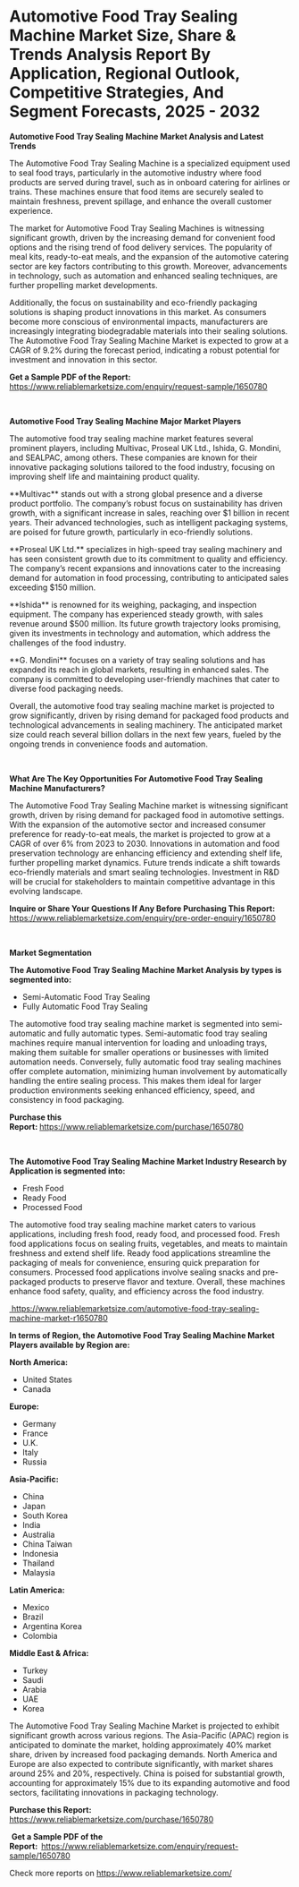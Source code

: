 <p><h1>Automotive Food Tray Sealing Machine Market Size, Share & Trends Analysis Report By Application, Regional Outlook, Competitive Strategies, And Segment Forecasts, 2025 - 2032</h1></p><p><strong>Automotive Food Tray Sealing Machine Market Analysis and Latest Trends</strong></p>
<p><p>The Automotive Food Tray Sealing Machine is a specialized equipment used to seal food trays, particularly in the automotive industry where food products are served during travel, such as in onboard catering for airlines or trains. These machines ensure that food items are securely sealed to maintain freshness, prevent spillage, and enhance the overall customer experience. </p><p>The market for Automotive Food Tray Sealing Machines is witnessing significant growth, driven by the increasing demand for convenient food options and the rising trend of food delivery services. The popularity of meal kits, ready-to-eat meals, and the expansion of the automotive catering sector are key factors contributing to this growth. Moreover, advancements in technology, such as automation and enhanced sealing techniques, are further propelling market developments. </p><p>Additionally, the focus on sustainability and eco-friendly packaging solutions is shaping product innovations in this market. As consumers become more conscious of environmental impacts, manufacturers are increasingly integrating biodegradable materials into their sealing solutions. The Automotive Food Tray Sealing Machine Market is expected to grow at a CAGR of 9.2% during the forecast period, indicating a robust potential for investment and innovation in this sector.</p></p>
<p><strong>Get a Sample PDF of the Report:&nbsp;</strong> <a href="https://www.reliablemarketsize.com/enquiry/request-sample/1650780?utm_campaign=2747&utm_medium=2&utm_source=Github&utm_content=ia&utm_term=23032025&utm_id=automotive-food-tray-sealing-machine">https://www.reliablemarketsize.com/enquiry/request-sample/1650780</a></p>
<p>&nbsp;</p>
<p><strong>Automotive Food Tray Sealing Machine Major Market Players</strong></p>
<p><p>The automotive food tray sealing machine market features several prominent players, including Multivac, Proseal UK Ltd., Ishida, G. Mondini, and SEALPAC, among others. These companies are known for their innovative packaging solutions tailored to the food industry, focusing on improving shelf life and maintaining product quality.</p><p>**Multivac** stands out with a strong global presence and a diverse product portfolio. The company’s robust focus on sustainability has driven growth, with a significant increase in sales, reaching over $1 billion in recent years. Their advanced technologies, such as intelligent packaging systems, are poised for future growth, particularly in eco-friendly solutions.</p><p>**Proseal UK Ltd.** specializes in high-speed tray sealing machinery and has seen consistent growth due to its commitment to quality and efficiency. The company’s recent expansions and innovations cater to the increasing demand for automation in food processing, contributing to anticipated sales exceeding $150 million.</p><p>**Ishida** is renowned for its weighing, packaging, and inspection equipment. The company has experienced steady growth, with sales revenue around $500 million. Its future growth trajectory looks promising, given its investments in technology and automation, which address the challenges of the food industry.</p><p>**G. Mondini** focuses on a variety of tray sealing solutions and has expanded its reach in global markets, resulting in enhanced sales. The company is committed to developing user-friendly machines that cater to diverse food packaging needs.</p><p>Overall, the automotive food tray sealing machine market is projected to grow significantly, driven by rising demand for packaged food products and technological advancements in sealing machinery. The anticipated market size could reach several billion dollars in the next few years, fueled by the ongoing trends in convenience foods and automation.</p></p>
<p>&nbsp;</p>
<p><strong>What Are The Key Opportunities For Automotive Food Tray Sealing Machine Manufacturers?</strong></p>
<p><p>The Automotive Food Tray Sealing Machine market is witnessing significant growth, driven by rising demand for packaged food in automotive settings. With the expansion of the automotive sector and increased consumer preference for ready-to-eat meals, the market is projected to grow at a CAGR of over 6% from 2023 to 2030. Innovations in automation and food preservation technology are enhancing efficiency and extending shelf life, further propelling market dynamics. Future trends indicate a shift towards eco-friendly materials and smart sealing technologies. Investment in R&D will be crucial for stakeholders to maintain competitive advantage in this evolving landscape.</p></p>
<p><strong>Inquire or Share Your Questions If Any Before Purchasing This Report:</strong> <a href="https://www.reliablemarketsize.com/enquiry/pre-order-enquiry/1650780?utm_campaign=2747&utm_medium=2&utm_source=Github&utm_content=ia&utm_term=23032025&utm_id=automotive-food-tray-sealing-machine">https://www.reliablemarketsize.com/enquiry/pre-order-enquiry/1650780</a></p>
<p>&nbsp;</p>
<p><strong>Market Segmentation</strong></p>
<p><strong>The Automotive Food Tray Sealing Machine Market Analysis by types is segmented into:</strong></p>
<p><ul><li>Semi-Automatic Food Tray Sealing</li><li>Fully Automatic Food Tray Sealing</li></ul></p>
<p><p>The automotive food tray sealing machine market is segmented into semi-automatic and fully automatic types. Semi-automatic food tray sealing machines require manual intervention for loading and unloading trays, making them suitable for smaller operations or businesses with limited automation needs. Conversely, fully automatic food tray sealing machines offer complete automation, minimizing human involvement by automatically handling the entire sealing process. This makes them ideal for larger production environments seeking enhanced efficiency, speed, and consistency in food packaging.</p></p>
<p><strong>Purchase this Report:&nbsp;</strong><a href="https://www.reliablemarketsize.com/purchase/1650780?utm_campaign=2747&utm_medium=2&utm_source=Github&utm_content=ia&utm_term=23032025&utm_id=automotive-food-tray-sealing-machine">https://www.reliablemarketsize.com/purchase/1650780</a></p>
<p>&nbsp;</p>
<p><strong>The Automotive Food Tray Sealing Machine Market Industry Research by Application is segmented into:</strong></p>
<p><ul><li>Fresh Food</li><li>Ready Food</li><li>Processed Food</li></ul></p>
<p><p>The automotive food tray sealing machine market caters to various applications, including fresh food, ready food, and processed food. Fresh food applications focus on sealing fruits, vegetables, and meats to maintain freshness and extend shelf life. Ready food applications streamline the packaging of meals for convenience, ensuring quick preparation for consumers. Processed food applications involve sealing snacks and pre-packaged products to preserve flavor and texture. Overall, these machines enhance food safety, quality, and efficiency across the food industry.</p></p>
<p><a href="https://www.reliablemarketsize.com/automotive-food-tray-sealing-machine-market-r1650780?utm_campaign=2747&utm_medium=2&utm_source=Github&utm_content=ia&utm_term=23032025&utm_id=automotive-food-tray-sealing-machine">&nbsp;https://www.reliablemarketsize.com/automotive-food-tray-sealing-machine-market-r1650780</a></p>
<p><strong>In terms of Region, the Automotive Food Tray Sealing Machine Market Players available by Region are:</strong></p>
<p>
    <p> <strong> North America: </strong>
        <ul>
            <li>United States</li>
            <li>Canada</li>
        </ul>
        </p> 
    <p> <strong> Europe: </strong>
        <ul>
            <li>Germany</li>
            <li>France</li>
            <li>U.K.</li>
            <li>Italy</li>
            <li>Russia</li>
        </ul>
        </p> 
    <p> <strong> Asia-Pacific: </strong>
        <ul>
            <li>China</li>
            <li>Japan</li>
            <li>South Korea</li>
            <li>India</li>
            <li>Australia</li>
            <li>China Taiwan</li>
            <li>Indonesia</li>
            <li>Thailand</li>
            <li>Malaysia</li>
        </ul>
        </p> 
    <p> <strong> Latin America: </strong>
        <ul>
            <li>Mexico</li>
            <li>Brazil</li>
            <li>Argentina Korea</li>
            <li>Colombia</li>
        </ul>
        </p> 
    <p> <strong> Middle East & Africa: </strong>
        <ul>
            <li>Turkey</li>
            <li>Saudi</li>
            <li>Arabia</li>
            <li>UAE</li>
            <li>Korea</li>
        </ul>
    </p>
    </p>
<p><p>The Automotive Food Tray Sealing Machine Market is projected to exhibit significant growth across various regions. The Asia-Pacific (APAC) region is anticipated to dominate the market, holding approximately 40% market share, driven by increased food packaging demands. North America and Europe are also expected to contribute significantly, with market shares around 25% and 20%, respectively. China is poised for substantial growth, accounting for approximately 15% due to its expanding automotive and food sectors, facilitating innovations in packaging technology.</p></p>
<p><strong>Purchase this Report: </strong><a href="https://www.reliablemarketsize.com/purchase/1650780?utm_campaign=2747&utm_medium=2&utm_source=Github&utm_content=ia&utm_term=23032025&utm_id=automotive-food-tray-sealing-machine">https://www.reliablemarketsize.com/purchase/1650780</a></p>
<p>&nbsp;<strong>Get a Sample PDF of the Report:&nbsp;&nbsp;</strong><a href="https://www.reliablemarketsize.com/enquiry/request-sample/1650780?utm_campaign=2747&utm_medium=2&utm_source=Github&utm_content=ia&utm_term=23032025&utm_id=automotive-food-tray-sealing-machine">https://www.reliablemarketsize.com/enquiry/request-sample/1650780</a></p>
<p><strong></strong></p>
<p>Check more reports on <a href="https://www.reliablemarketsize.com/?utm_campaign=2747&utm_medium=2&utm_source=Github&utm_content=ia&utm_term=23032025&utm_id=automotive-food-tray-sealing-machine">https://www.reliablemarketsize.com/</a></p>